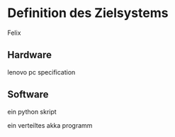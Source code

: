 # Definition des Zielsystems

Felix

## Hardware

lenovo pc specification

## Software

ein python skript

ein verteiltes akka programm

